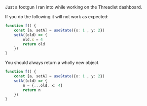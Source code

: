 Just a footgun I ran into while working on the Threadlet dashboard.

If you do the following it will not work as expected:

```ts
function f() {
	const [a, setA] = useState({x: 1 , y: 2})
	setA((old) => {
		old.x = 4
		return old
	})
}
```

You should always return a wholly new object.

```ts
function f() {
	const [a, setA] = useState({x: 1 , y: 2})
	setA((old) => {
		n = {...old, x: 4}
		return n
	})
}
```